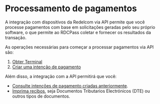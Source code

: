 # Processamento de pagamentos

A integração com dispositivos da Redelcom via API permite que você processe pagamentos com base em solicitações geradas pelo seu próprio software, o que permite ao RDCPass coletar e fornecer os resultados da transação.

As operações necessárias para começar a processar pagamentos via API são:
1. [Obter Terminal](/developers/pt/docs/redelcom/api-integration/payments-processing/get-terminal)
2. [Criar uma intenção de pagamento](/developers/pt/docs/redelcom/api-integration/payments-processing/create-payment-intent)

Além disso, a integração com a API permitirá que você:
- [Consulte intenções de pagamento criadas anteriormente](/developers/pt/docs/redelcom/api-integration/payments-processing/query-payment-intent).
- [Imprima recibos](/developers/pt/docs/redelcom/api-integration/print-receipts), seja Documentos Tributarios Electrónicos (DTE) ou outros tipos de documentos.
